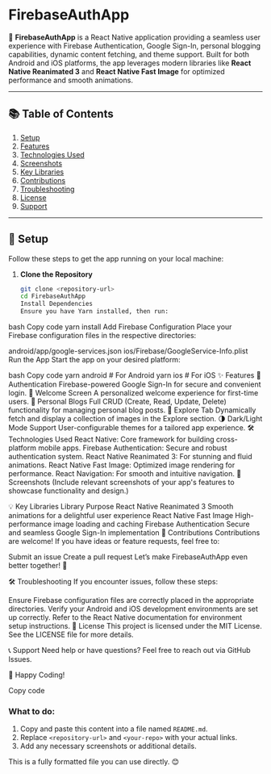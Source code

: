 # FirebaseAuthApp

🚀 **FirebaseAuthApp** is a React Native application providing a seamless user experience with Firebase Authentication, Google Sign-In, personal blogging capabilities, dynamic content fetching, and theme support. Built for both Android and iOS platforms, the app leverages modern libraries like **React Native Reanimated 3** and **React Native Fast Image** for optimized performance and smooth animations.

---

## 📚 Table of Contents

1. [Setup](#-setup)
2. [Features](#-features)
3. [Technologies Used](#-technologies-used)
4. [Screenshots](#-screenshots)
5. [Key Libraries](#-key-libraries)
6. [Contributions](#-contributions)
7. [Troubleshooting](#-troubleshooting)
8. [License](#-license)
9. [Support](#-support)

---

## 🔧 Setup

Follow these steps to get the app running on your local machine:

1. **Clone the Repository**
   ```bash
   git clone <repository-url>
   cd FirebaseAuthApp
   Install Dependencies
   Ensure you have Yarn installed, then run:
   ```

bash
Copy code
yarn install
Add Firebase Configuration
Place your Firebase configuration files in the respective directories:

android/app/google-services.json
ios/Firebase/GoogleService-Info.plist
Run the App
Start the app on your desired platform:

bash
Copy code
yarn android # For Android
yarn ios # For iOS
✨ Features
🔑 Authentication
Firebase-powered Google Sign-In for secure and convenient login.
🎉 Welcome Screen
A personalized welcome experience for first-time users.
📝 Personal Blogs
Full CRUD (Create, Read, Update, Delete) functionality for managing personal blog posts.
🌄 Explore Tab
Dynamically fetch and display a collection of images in the Explore section.
🌗 Dark/Light Mode Support
User-configurable themes for a tailored app experience.
🛠️ Technologies Used
React Native: Core framework for building cross-platform mobile apps.
Firebase Authentication: Secure and robust authentication system.
React Native Reanimated 3: For stunning and fluid animations.
React Native Fast Image: Optimized image rendering for performance.
React Navigation: For smooth and intuitive navigation.
📸 Screenshots
(Include relevant screenshots of your app's features to showcase functionality and design.)

💡 Key Libraries
Library Purpose
React Native Reanimated 3 Smooth animations for a delightful user experience
React Native Fast Image High-performance image loading and caching
Firebase Authentication Secure and seamless Google Sign-In implementation
🌟 Contributions
Contributions are welcome!
If you have ideas or feature requests, feel free to:

Submit an issue
Create a pull request
Let’s make FirebaseAuthApp even better together! 🎉

🛠️ Troubleshooting
If you encounter issues, follow these steps:

Ensure Firebase configuration files are correctly placed in the appropriate directories.
Verify your Android and iOS development environments are set up correctly.
Refer to the React Native documentation for environment setup instructions.
📄 License
This project is licensed under the MIT License.
See the LICENSE file for more details.

📞 Support
Need help or have questions?
Feel free to reach out via GitHub Issues.

🚀 Happy Coding!

Copy code

### What to do:

1. Copy and paste this content into a file named `README.md`.
2. Replace `<repository-url>` and `<your-repo>` with your actual links.
3. Add any necessary screenshots or additional details.

This is a fully formatted file you can use directly. 😊
